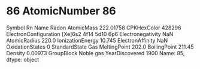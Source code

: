 # 86 AtomicNumber                                86
Symbol                                      Rn
Name                                     Radon
AtomicMass                           222.01758
CPKHexColor                             428296
ElectronConfiguration    [Xe]6s2 4f14 5d10 6p6
Electronegativity                          NaN
AtomicRadius                             220.0
IonizationEnergy                        10.745
ElectronAffinity                           NaN
OxidationStates                              0
StandardState                              Gas
MeltingPoint                             202.0
BoilingPoint                            211.45
Density                                0.00973
GroupBlock                           Noble gas
YearDiscovered                            1900
Name: 85, dtype: object